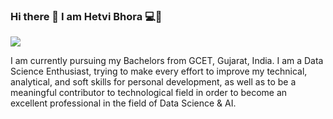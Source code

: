 ### Hi there 👋 I am Hetvi Bhora 💻👩



<img src="ttps://github.com/hetvi-1905/hetvi-1905/assets/84613393/39862813-081f-4c59-99af-bcaf3e07b8dc" style="max-width: 100%; display: inline-block;" data-target="animated-image.originalImage">



I am currently pursuing my Bachelors from GCET, Gujarat, India. I am a Data Science Enthusiast, trying to make every effort to improve my technical, analytical, and soft skills for personal development, as well as to be a meaningful contributor to technological field in order to become an excellent professional in the field of Data Science & AI.

